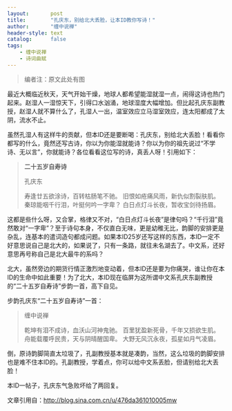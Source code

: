 ```yaml
---
layout:       post
title:        "孔庆东，别给北大丢脸，让本ID教你写诗！"
author:       "缠中说禅"
header-style: text
catalog:      false
tags:
    - 缠中说禅
    - 诗词曲赋
---
```


> 编者注：原文此处有图



最近大概临近秋天，天气开始干燥，地球人都希望能湿就湿一点，闹得这诗也热门起来。赵湿人一湿惊天下，引得口水汹涌，地球湿度大幅增加。但比起孔庆东副教授，赵湿人就不算什么了，孔湿人一出，温室效应立马湿室效应，连太阳都成了太阴，流水不止。



虽然孔湿人有这样牛的贡献，但本ID还是要断喝：孔庆东，别给北大丢脸！看看你都写的什么，竟然还写古诗，你以为你能湿就能诗？你以为你的祖先说过“不学诗、无以言”，你就能诗？各位看看这位写的诗，真丢人呀！引用如下：



> **二十五岁自寿诗**
>
> 
>
> 孔庆东
>
> 
>
> 寿逢廿五欲涂诗，百转枯肠笔不驰。
> 旧恨如疮痛风雨，新仇似割裂肤肌。
> 秦琼能咽千行泪，叶挺何吟一字卑？
> 白日点灯斗长夜，暂收宝剑待扬眉。



这都是些什么呀，又合掌，格律又不对，“白日点灯斗长夜”是律句吗？“千行泪”竟然敢对“一字卑”？至于诗句本身，不仅直白无味，更是幼稚无比，韵脚的安排更是杂乱，连基本的遣词造句都成问题。如果本ID25岁还写这样的东西，本ID一定不好意思说自己是北大的，如果说了，只有一条路，就往未名湖去了。中文系，还好意思再号称自己是北大最牛的系吗？



北大，虽然旁边的期货行情正激烈地变动着，但本ID还是要为你痛哭，谁让你在本ID的生命中如此重要！为了北大，本ID现在临屏为这所谓中文系孔庆东副教授的“二十五岁自寿诗”步韵一首，高下自见。



步韵孔庆东“二十五岁自寿诗”一首：



> 缠中说禅
>
> 
>
> 乾坤有泪不成诗，血沃山河神鬼驰。
> 百里犹盈新死骨，千年又损欲生肌。
> 舟能载覆呼民贵，天与阴晴醒国卑。
> 大野无风沉永夜，孤星如月气凌眉。



倒，原诗韵脚简直太垃圾了，孔副教授基本就是凑韵，当然，这么垃圾的韵脚安排也是难不住本ID的。孔副教授，学着点，你可以给中文系丢脸，但请别给北大丢脸！



本ID一帖子，孔庆东气急败坏给了两回复。



文章引用自：http://blog.sina.com.cn/u/476da361010005mw
